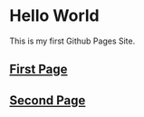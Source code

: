 # Hello World #


This is my first Github Pages Site.

## [First Page](firstpage) ##

## [Second Page](secondpage) ##

